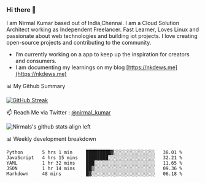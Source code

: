 ### Hi there 👋

 I am Nirmal Kumar based out of India,Chennai. I am a Cloud Solution Architect working as Independent Freelancer. Fast Learner, Loves Linux and passionate about web technologies and building iot projects. I love creating open-source projects and contributing to the community.

- I’m currently working on a app to keep up the inspiration for creators and consumers.
- I am documenting my learnings on my blog [https://nkdews.me](https://nkdews.me)


📊 My Github Summary

[![GitHub Streak](https://github-readme-streak-stats.herokuapp.com?user=nk-gears&theme=dark&hide_border=true&date_format=M%20j%5B%2C%20Y%5D)](https://git.io/streak-stats)


📫 Reach Me via  Twitter : [@nirmal_kumar](https://twitter.com/nirmal_kumar)

![Nirmals's github stats align left](https://github-readme-stats.vercel.app/api?username=nk-gears&show_icons=true)


📊 Weekly development breakdown

<!--START_SECTION:waka-->
```text
Python       5 hrs 1 min     █████████▓░░░░░░░░░░░░░░░   38.01 % 
JavaScript   4 hrs 15 mins   ████████░░░░░░░░░░░░░░░░░   32.21 % 
YAML         1 hr 32 mins    ███░░░░░░░░░░░░░░░░░░░░░░   11.65 % 
JSON         1 hr 14 mins    ██▒░░░░░░░░░░░░░░░░░░░░░░   09.36 % 
Markdown     48 mins         █▓░░░░░░░░░░░░░░░░░░░░░░░   06.18 % 
```
<!--END_SECTION:waka-->


